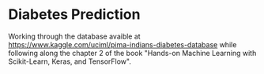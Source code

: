 # Diabetes Prediction
 Working through the database avaible at https://www.kaggle.com/uciml/pima-indians-diabetes-database while following along the chapter 2 of the book "Hands-on Machine Learning with Scikit-Learn, Keras, and TensorFlow".
